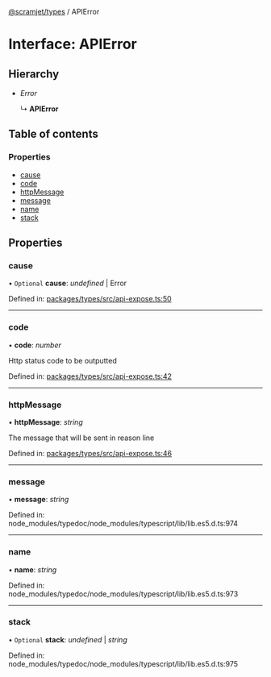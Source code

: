 [@scramjet/types](../README.md) / APIError

# Interface: APIError

## Hierarchy

* *Error*

  ↳ **APIError**

## Table of contents

### Properties

- [cause](apierror.md#cause)
- [code](apierror.md#code)
- [httpMessage](apierror.md#httpmessage)
- [message](apierror.md#message)
- [name](apierror.md#name)
- [stack](apierror.md#stack)

## Properties

### cause

• `Optional` **cause**: *undefined* \| Error

Defined in: [packages/types/src/api-expose.ts:50](https://github.com/scramjet-cloud-platform/scramjet-csi-dev/blob/966a05e/packages/types/src/api-expose.ts#L50)

___

### code

• **code**: *number*

Http status code to be outputted

Defined in: [packages/types/src/api-expose.ts:42](https://github.com/scramjet-cloud-platform/scramjet-csi-dev/blob/966a05e/packages/types/src/api-expose.ts#L42)

___

### httpMessage

• **httpMessage**: *string*

The message that will be sent in reason line

Defined in: [packages/types/src/api-expose.ts:46](https://github.com/scramjet-cloud-platform/scramjet-csi-dev/blob/966a05e/packages/types/src/api-expose.ts#L46)

___

### message

• **message**: *string*

Defined in: node_modules/typedoc/node_modules/typescript/lib/lib.es5.d.ts:974

___

### name

• **name**: *string*

Defined in: node_modules/typedoc/node_modules/typescript/lib/lib.es5.d.ts:973

___

### stack

• `Optional` **stack**: *undefined* \| *string*

Defined in: node_modules/typedoc/node_modules/typescript/lib/lib.es5.d.ts:975
